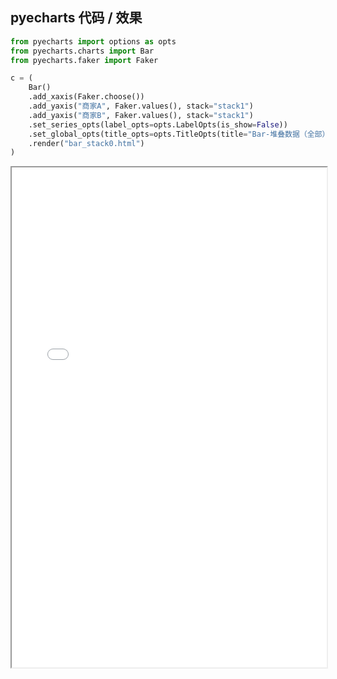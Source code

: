 
## pyecharts 代码 / 效果

```python
from pyecharts import options as opts
from pyecharts.charts import Bar
from pyecharts.faker import Faker

c = (
    Bar()
    .add_xaxis(Faker.choose())
    .add_yaxis("商家A", Faker.values(), stack="stack1")
    .add_yaxis("商家B", Faker.values(), stack="stack1")
    .set_series_opts(label_opts=opts.LabelOpts(is_show=False))
    .set_global_opts(title_opts=opts.TitleOpts(title="Bar-堆叠数据（全部）"))
    .render("bar_stack0.html")
)

```

<iframe width="100%" height="800px" src="Bar/bar_stack0.html"></iframe>
